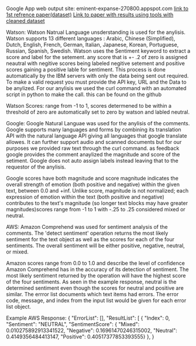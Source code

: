 Google App web output site: eminent-expanse-270800.appspot.com
[link to 1st refrence paper(dataset)](https://dl.acm.org/doi/pdf/10.1145/2901739.2903505)
[Link to paper with results using tools with cleaned dataset](https://arxiv.org/ftp/arxiv/papers/1803/1803.06525.pdf)

Watson: Watson Natrual Language unsderstanding is used for the anylisis. Watson supports 13 different languages  : Arabic, Chinese (Simplified), Dutch, English, French, German, Italian, Japanese, Korean, Portuguese, Russian, Spanish, Swedish. Watson uses the Sentiment keyword to extract a score and label for the setement. any score that is +- .2 of zero is assigned neautral with negitive scores being labeled negitive setement and positive scores gaining a positive lable for sentiment. This process is done automatically by the IBM servers with only the data being sent out required. To make a valid request you must provide the API key, URL and the Data to be anylized. For our anylisis we used the curl command with an automated script in python to make the call. this can be found on the github

Watson Scores: range from -1 to 1, scores determened to be within a threshold of zero are automatically set to zero by watson and labled neutral. 

Google: Google Natural Languae was used for the anylisis of the comments. Google supports many languages and forms by combining its translation API with the natural language API giving all languages that google translate allowes. It can further support audio and scanned documents but for our purposes we provided raw text through the curl command. as feedback google provides the comment anaylized the magnitude and score of the setiment. Google does not auto assign labels instead leaving that to the requestor of the anylisis.

Google scores have both magnitude and score magnitude indicates the overall strength of emotion (both positive and negative) within the given text, between 0.0 and +inf. Unlike score, magnitude is not normalized; each expression of emotion within the text (both positive and negative) contributes to the text's magnitude (so longer text blocks may have greater magnitudes)scores range from -1 to 1 with -.25 to .25 considered mixed or neutral.

AWS: Amazon Comprehend was used for sentiment analysis of the comments. The 'detect sentiment' operation returns the most likely sentiment for the text object as well as the scores for each of the four sentiments. The overall sentiment will be either positive, negative, neutral, or mixed.

Amazon scores range from 0.0 to 1.0 and describe the level of confidence Amazon Comprehend has in the accuracy of its detection of sentiment. The most likely sentiment returned by the operation will have the highest score of the four sentiments. As seen in the example response, neutral is the determined sentiment even though the scores for neutral and positive are similar. The errror list documents which text items had errors. The error code, message, and index from the input list would be given for each error list object.



Example AWS Response:
{
  "ErrorList": [], 
  "ResultList": [
    {
      "Index": 0, 
      "Sentiment": "NEUTRAL", 
      "SentimentScore": {
        "Mixed": 0.010275892913341522, 
        "Negative": 0.16961470246315002, 
        "Neutral": 0.4149356484413147, 
        "Positive": 0.40517377853393555}
      },
}

